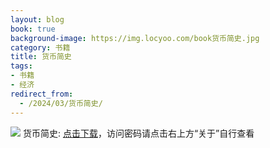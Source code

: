 ```yaml
---
layout: blog
book: true
background-image: https://img.locyoo.com/book货币简史.jpg
category: 书籍
title: 货币简史
tags:
- 书籍
- 经济
redirect_from:
  - /2024/03/货币简史/
---
```

![](https://img.locyoo.com/book货币简史.jpg)
货币简史: <a name = "ref1" href="https://url18.ctfile.com/f/50983618-1350064931-d7f86f?p=3619">点击下载</a>，访问密码请点击右上方“关于”自行查看